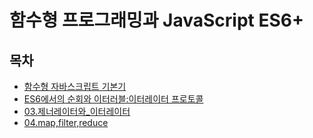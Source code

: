 # 함수형 프로그래밍과 JavaScript ES6+

## 목차
 - [함수형 자바스크립트 기본기](https://github.com/JsFunctionalProgramming/FF-ES6/tree/master/01.%ED%95%A8%EC%88%98%ED%98%95_%EC%9E%90%EB%B0%94%EC%8A%A4%ED%81%AC%EB%A6%BD%ED%8A%B8_%EA%B8%B0%EB%B3%B8%EA%B8%B0) 
 - [ES6에서의 순회와 이터러블:이터레이터 프로토콜](https://github.com/JsFunctionalProgramming/FF-ES6/blob/master/02.ES6%EC%97%90%EC%84%9C%EC%9D%98_%EC%88%9C%ED%9A%8C%EC%99%80_%EC%9D%B4%ED%84%B0%EB%9F%AC%EB%B8%94:%EC%9D%B4%ED%84%B0%EB%A0%88%EC%9D%B4%ED%84%B0_%ED%94%84%EB%A1%9C%ED%86%A0%EC%BD%9C/README.md)
 - [03.제너레이터와_이터레이터](https://github.com/JsFunctionalProgramming/FF-ES6/blob/master/03.제너레이터와_이터레이터/README.md)
 - [04.map,filter,reduce](https://github.com/JsFunctionalProgramming/FF-ES6/blob/master/04.map,filter,reduce/README.md)